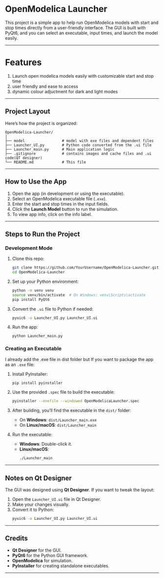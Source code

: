 # OpenModelica Launcher

This project is a simple app to help run OpenModelica models with start and stop times directly from a user-friendly interface. The GUI is built with PyQt6, and you can select an executable, input times, and launch the model easily.

---

# Features
1) Launch open modelica models easily with customizable start and stop time
2) user friendly and ease to access
3) dynamic colour adjuctment for dark and light modes

---

## Project Layout

Here’s how the project is organized:

```
OpenModelica-Launcher/
│
├── model                 # model with exe files and dependent files
├── Launcher_UI.py        # Python code converted from the .ui file
├── Launcher_main.py      # Main application logic
├── .gitignore            # contains images and cache files and .ui code(QT designer)
└── README.md             # This file
```

---

## How to Use the App
1. Open the app (in development or using the executable).
2. Select an OpenModelica executable file (`.exe`).
3. Enter the start and stop times in the input fields.
4. Click the **Launch Model** button to run the simulation.
5. To view app info, click on the info label.

---

## Steps to Run the Project

### Development Mode
1. Clone this repo:
   ```bash
   git clone https://github.com/YourUsername/OpenModelica-Launcher.git
   cd OpenModelica-Launcher
   ```

2. Set up your Python environment:
   ```bash
   python -m venv venv
   source venv/bin/activate  # On Windows: venv\Scripts\activate
   pip install PyQt6
   ```

3. Convert the `.ui` file to Python if needed:
   ```bash
   pyuic6 -o Launcher_UI.py Launcher_UI.ui
   ```

4. Run the app:
   ```bash
   python Launcher_main.py
   ```

### Creating an Executable
I already add the .exe file in dist folder but If you want to package the app as an `.exe` file:

1. Install PyInstaller:
   ```bash
   pip install pyinstaller
   ```

2. Use the provided `.spec` file to build the executable:
   ```bash
   pyinstaller --onefile --windowed OpenModelicaLauncher.spec
   ```

3. After building, you’ll find the executable in the `dist/` folder:
   - On **Windows**: `dist/Launcher_main.exe`
   - On **Linux/macOS**: `dist/Launcher_main`

4. Run the executable:
   - **Windows**: Double-click it.
   - **Linux/macOS**:
     ```bash
     ./Launcher_main
     ```

---


## Notes on Qt Designer
The GUI was designed using **Qt Designer**. If you want to tweak the layout:
1. Open the `Launcher_UI.ui` file in Qt Designer.
2. Make your changes visually.
3. Convert it to Python:
   ```bash
   pyuic6 -o Launcher_UI.py Launcher_UI.ui
   ```

---

## Credits
- **Qt Designer** for the GUI.
- **PyQt6** for the Python GUI framework.
- **OpenModelica** for simulation.
- **PyInstaller** for creating standalone executables.

---
